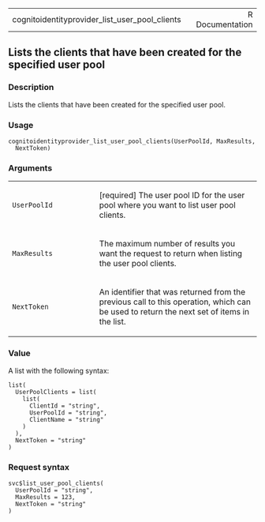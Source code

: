 <table style="width: 100%;">
<tbody>
<tr class="odd">
<td>cognitoidentityprovider_list_user_pool_clients</td>
<td style="text-align: right;">R Documentation</td>
</tr>
</tbody>
</table>

## Lists the clients that have been created for the specified user pool

### Description

Lists the clients that have been created for the specified user pool.

### Usage

    cognitoidentityprovider_list_user_pool_clients(UserPoolId, MaxResults,
      NextToken)

### Arguments

<table>
<colgroup>
<col style="width: 35%" />
<col style="width: 65%" />
</colgroup>
<tbody>
<tr class="odd">
<td><code
id="cognitoidentityprovider_list_user_pool_clients_:_UserPoolId">UserPoolId</code></td>
<td><p>[required] The user pool ID for the user pool where you want to
list user pool clients.</p></td>
</tr>
<tr class="even">
<td><code
id="cognitoidentityprovider_list_user_pool_clients_:_MaxResults">MaxResults</code></td>
<td><p>The maximum number of results you want the request to return when
listing the user pool clients.</p></td>
</tr>
<tr class="odd">
<td><code
id="cognitoidentityprovider_list_user_pool_clients_:_NextToken">NextToken</code></td>
<td><p>An identifier that was returned from the previous call to this
operation, which can be used to return the next set of items in the
list.</p></td>
</tr>
</tbody>
</table>

### Value

A list with the following syntax:

    list(
      UserPoolClients = list(
        list(
          ClientId = "string",
          UserPoolId = "string",
          ClientName = "string"
        )
      ),
      NextToken = "string"
    )

### Request syntax

    svc$list_user_pool_clients(
      UserPoolId = "string",
      MaxResults = 123,
      NextToken = "string"
    )
